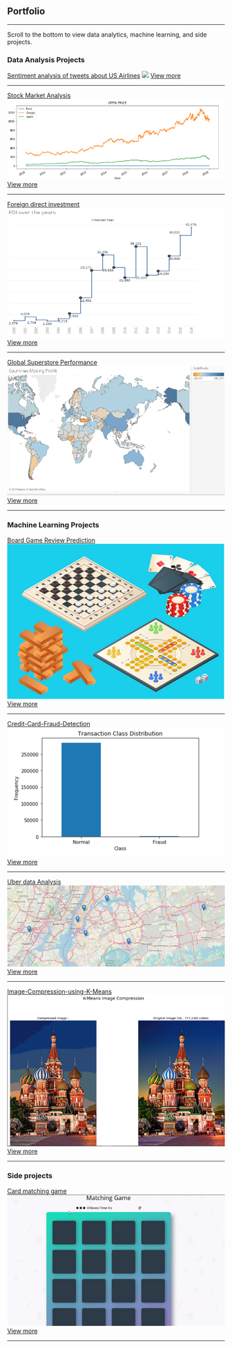 ## Portfolio

---
Scroll to the bottom to view data analytics, machine learning, and side projects.

### Data Analysis Projects


[Sentiment analysis of tweets about US Airlines](/sample_page_9)
![](images/se_streamlit-app.gif)
[View more](/sample_page_9)

---
[Stock Market Analysis](/sample_page)
[<img src="images/sp_pic_1.png?raw=true"/>](/sample_page)
[View more](/sample_page)

---
[Foreign direct investment](/sample_page_1)
[<img src="images/fdi_pic3.png" width="700" height="300"/>](/sample_page_1)
[View more](/sample_page_1)

---
[Global Superstore Performance](/sample_page_3)
[<img src="images/gsp_pic_1e.png?raw=true" width="700" height="300"/>](/sample_page_3)
[View more](/sample_page_3)

---
### Machine Learning Projects
[Board Game Review Prediction](/sample_page_7)
[<img src="images/bgr_pic_1.png?raw=true"/>](/sample_page_7)
[View more](/sample_page_7)

---
[Credit-Card-Fraud-Detection](/sample_page_5)
[<img src="images/cfd_pic_1.png?raw=true" width="700" height="300"/>](/sample_page_5)
[View more](/sample_page_5)

---
[Uber data Analysis](/sample_page_6)
[<img src="images/ut_pic1.png?raw=true"/>](/sample_page_6)
[View more](/sample_page_6)

---
[Image-Compression-using-K-Means](/sample_page_8)
[<img src="images/IC_3.png?raw=true"/>](/sample_page_8)
[View more](/sample_page_8)


---

### Side projects
[Card matching game](/sample_page_4)
![](images/game.gif)
[View more](/sample_page_4)


---
<!--<p style="font-size:11px"> <a href="https://github.com/evanca/quick-portfolio">evanca</a></p>-->
<!-- Remove above link if you don't want to attibute -->
